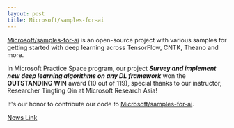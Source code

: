 ```yaml
---
layout: post
title: Microsoft/samples-for-ai
---
```


[Microsoft/samples-for-ai](https://github.com/Microsoft/samples-for-ai) is an open-source project with various samples for getting started with deep learning across TensorFlow, CNTK, Theano and more. 

In Microsoft Practice Space program, our project ***Survey and implement new deep learning algorithms on any DL framework*** won the **OUTSTANDING WIN** award (10 out of 119), special thanks to our instructor, Researcher Tingting Qin at Microsoft Research Asia!

It's our honor to contribute our code to [Microsoft/samples-for-ai](https://github.com/Microsoft/samples-for-ai).

[News Link](http://studentclub.msra.cn/news2/9)